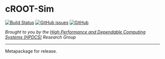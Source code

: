 # cROOT-Sim

[![Build Status](https://github.com/ROOT-Sim/cROOT-Sim/workflows/ROOT-Sim%20core%20CI/badge.svg)](https://github.com/ROOT-Sim/cROOT-Sim/actions)
[![GitHub issues](https://img.shields.io/github/issues/ROOT-Sim/cROOT-Sim)](https://github.com/ROOT-Sim/cROOT-Sim/issues)
[![GitHub](https://img.shields.io/github/license/ROOT-Sim/cROOT-Sim)](https://github.com/ROOT-Sim/cROOT-Sim/blob/master/COPYING)

*Brought to you by the [High Performance and Dependable Computing Systems (HPDCS)](https://hpdcs.github.io/) Research Group*

----------------------------------------------------------------------------------------

Metapackage for release.
